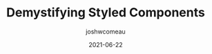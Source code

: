 ---
author: joshwcomeau
date: 2021-06-22
permalink: false
tags:
  - css
  - javascript
  - components
target_url: https://www.joshwcomeau.com/react/demystifying-styled-components/
title: Demystifying Styled Components
---